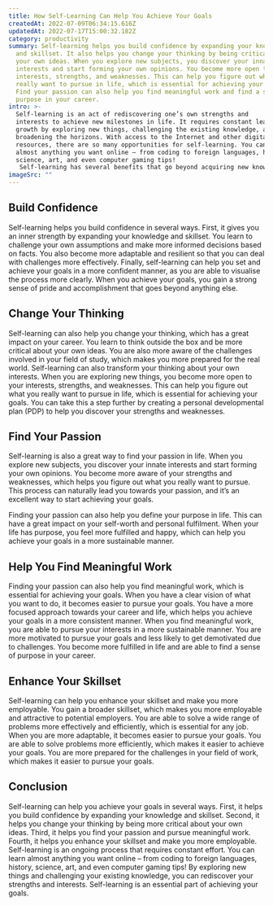 ```yaml
---
title: How Self-Learning Can Help You Achieve Your Goals
createdAt: 2022-07-09T06:34:15.616Z
updatedAt: 2022-07-17T15:00:32.182Z
category: productivity
summary: Self-learning helps you build confidence by expanding your knowledge
  and skillset. It also helps you change your thinking by being critical about
  your own ideas. When you explore new subjects, you discover your innate
  interests and start forming your own opinions. You become more open to your
  interests, strengths, and weaknesses. This can help you figure out what you
  really want to pursue in life, which is essential for achieving your goals.
  Find your passion can also help you find meaningful work and find a sense of
  purpose in your career.
intro: >-
  Self-learning is an act of rediscovering one’s own strengths and
  interests to achieve new milestones in life. It requires constant learning and
  growth by exploring new things, challenging the existing knowledge, and
  broadening the horizons. With access to the Internet and other digital
  resources, there are so many opportunities for self-learning. You can learn
  almost anything you want online – from coding to foreign languages, history,
  science, art, and even computer gaming tips!
   Self-learning has several benefits that go beyond acquiring new knowledge or skills. It helps you gain clarity about your career goals and build a strong sense of self. It also makes you more adaptable in your personal and professional life so that you are able to deal with challenges confidently. Here is how self-learning can help you achieve your goals:
imageSrc: ""
---
```


## Build Confidence

Self-learning helps you build confidence in several ways. First, it gives you an inner strength by expanding your knowledge and skillset. You learn to challenge your own assumptions and make more informed decisions based on facts. You also become more adaptable and resilient so that you can deal with challenges more effectively. Finally, self-learning can help you set and achieve your goals in a more confident manner, as you are able to visualise the process more clearly. When you achieve your goals, you gain a strong sense of pride and accomplishment that goes beyond anything else.

## Change Your Thinking

Self-learning can also help you change your thinking, which has a great impact on your career. You learn to think outside the box and be more critical about your own ideas. You are also more aware of the challenges involved in your field of study, which makes you more prepared for the real world.
Self-learning can also transform your thinking about your own interests. When you are exploring new things, you become more open to your interests, strengths, and weaknesses. This can help you figure out what you really want to pursue in life, which is essential for achieving your goals. You can take this a step further by creating a personal developmental plan (PDP) to help you discover your strengths and weaknesses.

## Find Your Passion

Self-learning is also a great way to find your passion in life. When you explore new subjects, you discover your innate interests and start forming your own opinions. You become more aware of your strengths and weaknesses, which helps you figure out what you really want to pursue. This process can naturally lead you towards your passion, and it’s an excellent way to start achieving your goals.

Finding your passion can also help you define your purpose in life. This can have a great impact on your self-worth and personal fulfilment. When your life has purpose, you feel more fulfilled and happy, which can help you achieve your goals in a more sustainable manner.

## Help You Find Meaningful Work

Finding your passion can also help you find meaningful work, which is essential for achieving your goals. When you have a clear vision of what you want to do, it becomes easier to pursue your goals. You have a more focused approach towards your career and life, which helps you achieve your goals in a more consistent manner.
When you find meaningful work, you are able to pursue your interests in a more sustainable manner. You are more motivated to pursue your goals and less likely to get demotivated due to challenges. You become more fulfilled in life and are able to find a sense of purpose in your career.

## Enhance Your Skillset

Self-learning can help you enhance your skillset and make you more employable. You gain a broader skillset, which makes you more employable and attractive to potential employers. You are able to solve a wide range of problems more effectively and efficiently, which is essential for any job.
When you are more adaptable, it becomes easier to pursue your goals. You are able to solve problems more efficiently, which makes it easier to achieve your goals. You are more prepared for the challenges in your field of work, which makes it easier to pursue your goals.

## Conclusion

Self-learning can help you achieve your goals in several ways. First, it helps you build confidence by expanding your knowledge and skillset. Second, it helps you change your thinking by being more critical about your own ideas. Third, it helps you find your passion and pursue meaningful work. Fourth, it helps you enhance your skillset and make you more employable.
Self-learning is an ongoing process that requires constant effort. You can learn almost anything you want online – from coding to foreign languages, history, science, art, and even computer gaming tips! By exploring new things and challenging your existing knowledge, you can rediscover your strengths and interests. Self-learning is an essential part of achieving your goals.
